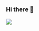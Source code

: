 ### Hi there 👋

![](http://github-profile-summary-cards.vercel.app/api/cards/profile-details?username=PixelDrift64&theme=nord_dark)

<!--
**pixeldrift64/PixelDrift64** is a ✨ _special_ ✨ repository because its `README.md` (this file) appears on your GitHub profile.

Here are some ideas to get you started:

- 🔭 I’m currently working on ...
- 🌱 I’m currently learning ...
- 👯 I’m looking to collaborate on ...
- 🤔 I’m looking for help with ...
- 💬 Ask me about ...
- 📫 How to reach me: ...
- 😄 Pronouns: ...
- ⚡ Fun fact: ...
-->

